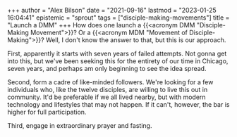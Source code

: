 +++
author = "Alex Bilson"
date = "2021-09-16"
lastmod = "2023-01-25 16:04:41"
epistemic = "sprout"
tags = ["disciple-making-movements"]
title = "Launch a DMM"
+++
How does one launch a {{<acronym DMM "Disciple-Making Movement">}}? Or a {{<acronym MDM "Movement of Disciple-Making">}}? Well, I don't know the answer to that, but this is our approach.

First, apparently it starts with seven years of failed attempts. Not gonna get into this, but we've been seeking this for the entirety of our time in Chicago, seven years, and perhaps am only beginning to see the idea spread.

Second, form a cadre of like-minded followers. We're looking for a few individuals who, like the twelve disciples, are willing to live this out in community. It'd be preferable if we all lived nearby, but with modern technology and lifestyles that may not happen. If it can't, however, the bar is higher for full participation.

Third, engage in extraordinary prayer and fasting.
